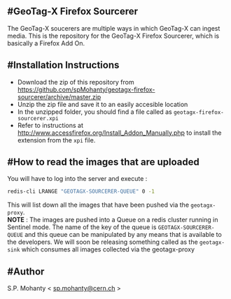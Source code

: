 #GeoTag-X Firefox Sourcerer
--------------------------

The GeoTag-X soucerers are multiple ways in which GeoTag-X can ingest media. This is the repository for the GeoTag-X Firefox Sourcerer, which is basically a Firefox Add On.   

#Installation Instructions
--------------------------

* Download the zip of this repository from https://github.com/spMohanty/geotagx-firefox-sourcerer/archive/master.zip
* Unzip the zip file and save it to an easily accesible location
* In the unzipped folder, you should find a file called as `geotagx-firefox-sourcerer.xpi`
* Refer to instructions at http://www.accessfirefox.org/Install_Addon_Manually.php to install the extension from the `xpi` file.

#How to read the images that are uploaded
------------------------------------------
You will have to log into the server and execute :
```bash
redis-cli LRANGE "GEOTAGX-SOURCERER-QUEUE" 0 -1
```

This will list down all the images that have been pushed via the `geotagx-proxy`.   
**NOTE** : The images are pushed into a Queue on a redis cluster running in Sentinel mode. The name of the key of the queue is `GEOTAGX-SOURCERER-QUEUE` and this queue can be manipulated by any means that is available to the developers. We will soon be releasing something called as the `geotagx-sink` which consumes all images collected via the geotagx-proxy

#Author
-------
S.P. Mohanty < sp.mohanty@cern.ch >